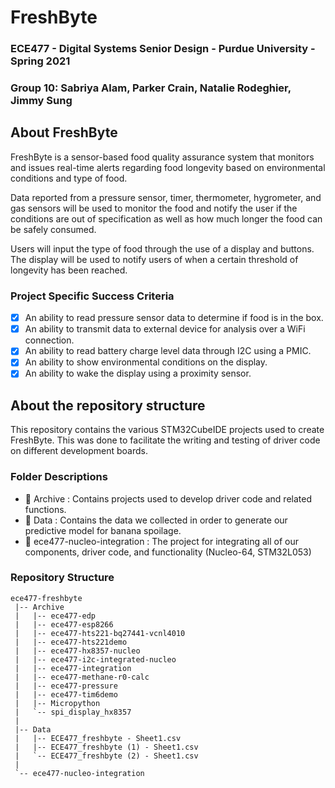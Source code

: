 # FreshByte
### ECE477 - Digital Systems Senior Design - Purdue University - Spring 2021
### Group 10: Sabriya Alam, Parker Crain, Natalie Rodeghier, Jimmy Sung

## About FreshByte
FreshByte is a sensor-based food quality assurance system that monitors and issues real-time alerts
regarding food longevity based on environmental conditions and type of food.

Data reported from a pressure sensor, timer, thermometer, hygrometer, and gas sensors will be used to monitor the food
and notify the user if the conditions are out of specification as well as how much longer the food can be safely consumed.

Users will input the type of food through the use of a display and buttons. The display will be used to notify users of when a certain
threshold of longevity has been reached.

### Project Specific Success Criteria
- [x] An ability to read pressure sensor data to determine if food is in the box.
- [x] An ability to transmit data to external device for analysis over a WiFi connection.
- [x] An ability to read battery charge level data through I2C using a PMIC.
- [x] An ability to show environmental conditions on the display.
- [x] An ability to wake the display using a proximity sensor.

## About the repository structure
This repository contains the various STM32CubeIDE projects used to create FreshByte. This was done to facilitate the writing and testing of driver code on different development boards.

### Folder Descriptions
- 📂 Archive : Contains projects used to develop driver code and related functions.
- 📂 Data : Contains the data we collected in order to generate our predictive model for banana spoilage.
- 📂 ece477-nucleo-integration : The project for integrating all of our components, driver code, and functionality (Nucleo-64, STM32L053)

### Repository Structure
```
ece477-freshbyte
 |-- Archive
 |   |-- ece477-edp
 |   |-- ece477-esp8266
 |   |-- ece477-hts221-bq27441-vcnl4010
 |   |-- ece477-hts221demo
 |   |-- ece477-hx8357-nucleo
 |   |-- ece477-i2c-integrated-nucleo
 |   |-- ece477-integration
 |   |-- ece477-methane-r0-calc
 |   |-- ece477-pressure
 |   |-- ece477-tim6demo
 |   |-- Micropython
 |   `-- spi_display_hx8357
 |
 |-- Data
 |   |-- ECE477_freshbyte - Sheet1.csv
 |   |-- ECE477_freshbyte (1) - Sheet1.csv
 |   `-- ECE477_freshbyte (2) - Sheet1.csv
 |
 `-- ece477-nucleo-integration
```


